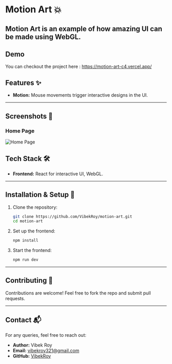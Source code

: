 
# Motion Art 💥

Motion Art is an example of how amazing UI can be made using WebGL.
---

## Demo

You can checkout the project here : https://motion-art-c4.vercel.app/

## Features ✨

- **Motion:** Mouse movements trigger interactive designs in the UI.

---

## Screenshots 🌟

### Home Page
![Home Page](https://media1.giphy.com/media/v1.Y2lkPTc5MGI3NjExa3g0czZ2Ym9ob2RpcmgzYThjaXRrNXMwa29rcnJkbWdjOHVlcnQ0YSZlcD12MV9pbnRlcm5hbF9naWZfYnlfaWQmY3Q9Zw/aVk5kA2iVLD22DwO19/giphy.gif)

## Tech Stack 🛠️

- **Frontend:** React for interactive UI, WebGL.

---

## Installation & Setup 🚀

1. Clone the repository:
   ```bash
   git clone https://github.com/VibekRoy/motion-art.git
   cd motion-art
   ```

2. Set up the frontend:
   ```bash
   npm install
   ```

5. Start the frontend:
   ```bash
   npm run dev
   ```
---

## Contributing 🤝

Contributions are welcome! Feel free to fork the repo and submit pull requests.  

---

## Contact 📬

For any queries, feel free to reach out:  
- **Author:** Vibek Roy  
- **Email:** vibekroy321@gmail.com
- **GitHub:** [VibekRoy](https://github.com/VibekRoy)
